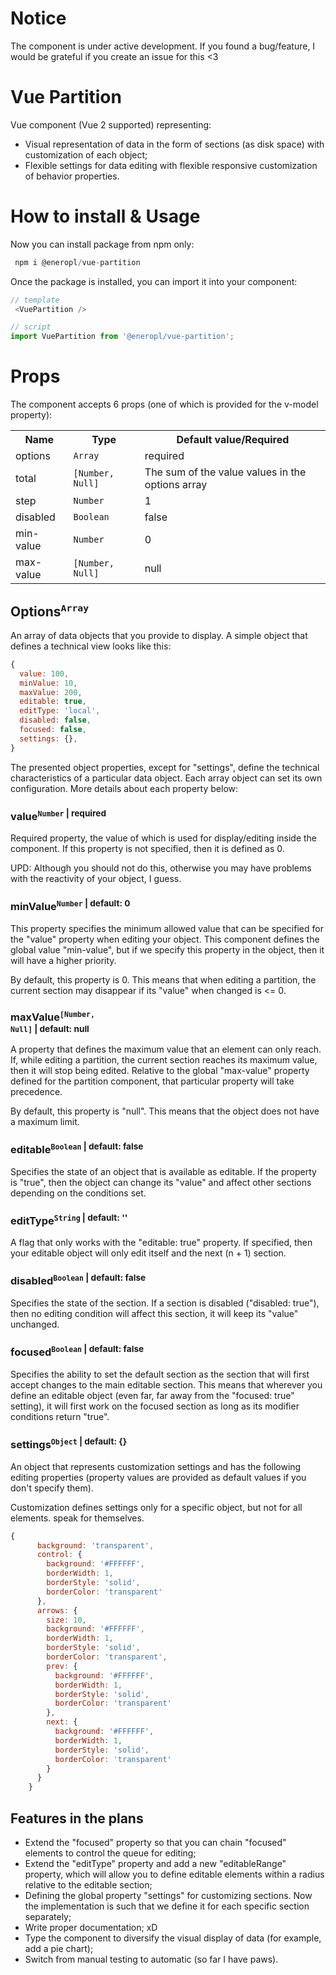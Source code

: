 # Notice
The component is under active development. If you found a bug/feature, I would be grateful if you create an issue for this <3

# Vue Partition
<a name="test"></a> 
Vue component (Vue 2 supported) representing:
<br>
<ul>
  <li>Visual representation of data in the form of sections (as disk space) with customization of each object;</li>
  <li>Flexible settings for data editing with flexible responsive customization of behavior properties.</li>
</ul>

# How to install & Usage
Now you can install package from npm only:

```javascript
 npm i @eneropl/vue-partition
```

Once the package is installed, you can import it into your component:

```javascript
// template
 <VuePartition />

// script
import VuePartition from '@eneropl/vue-partition';
```

# Props
The component accepts 6 props (one of which is provided for the v-model property):

<table>
  <tr>
    <th>Name</th>
    <th>Type</th>
    <th>Default value/Required</th>
  </tr>
  <tr>
    <td>options</td>
    <td><code>Array</code></td>
    <td>required</td>
  </tr>
  <tr>
    <td>total</td>
    <td><code>[Number, Null]</code></td>
    <td>The sum of the value values in the options array</td>
  </tr>
  <tr>
    <td>step</td>
    <td><code>Number</code></td>
    <td>1</td>
  </tr>
  <tr>
    <td>disabled</td>
    <td><code>Boolean</code></td>
    <td>false</td>
  </tr>
  <tr>
    <td>min-value</td>
    <td><code>Number</code></td>
    <td>0</td>
  </tr>
  <tr>
    <td>max-value</td>
    <td><code>[Number, Null]</code></td>
    <td>null</td>
  </tr>
</table>

## Options<sup><code>Array</code></sup>
An array of data objects that you provide to display. 
A simple object that defines a technical view looks like this:

```javascript
{
  value: 100,
  minValue: 10,
  maxValue: 200,
  editable: true,
  editType: 'local',
  disabled: false,
  focused: false,
  settings: {},
}
```
The presented object properties, except for "settings", define the technical characteristics of a particular data object. Each array object can set its own configuration. More details about each property below:

### value<sup><code>Number</code> | required</sup>
Required property, the value of which is used for display/editing inside the component. If this property is not specified, then it is defined as 0.

UPD: Although you should not do this, otherwise you may have problems with the reactivity of your object, I guess.

### minValue<sup><code>Number</code> | default: 0</sup>
This property specifies the minimum allowed value that can be specified for the "value" property when editing your object. This component defines the global value "min-value", but if we specify this property in the object, then it will have a higher priority.

By default, this property is 0. This means that when editing a partition, the current section may disappear if its "value" when changed is <= 0.

### maxValue<sup><code>[Number, Null]</code> | default: null</sup>
A property that defines the maximum value that an element can only reach. If, while editing a partition, the current section reaches its maximum value, then it will stop being edited. Relative to the global "max-value" property defined for the partition component, that particular property will take precedence.

By default, this property is "null". This means that the object does not have a maximum limit.

### editable<sup><code>Boolean</code> | default: false</sup>
Specifies the state of an object that is available as editable. If the property is "true", then the object can change its "value" and affect other sections depending on the conditions set.

### editType<sup><code>String</code> | default: ''</sup>
A flag that only works with the "editable: true" property. If specified, then your editable object will only edit itself and the next (n + 1) section.

### disabled<sup><code>Boolean</code> | default: false</sup>
Specifies the state of the section. If a section is disabled ("disabled: true"), then no editing condition will affect this section, it will keep its "value" unchanged.

### focused<sup><code>Boolean</code> | default: false</sup>
Specifies the ability to set the default section as the section that will first accept changes to the main editable section. This means that wherever you define an editable object (even far, far away from the "focused: true" setting), it will first work on the focused section as long as its modifier conditions return "true".

### settings<sup><code>Object</code> | default: {}</sup>
An object that represents customization settings and has the following editing properties
(property values are provided as default values if you don't specify them).

Customization defines settings only for a specific object, but not for
all elements.
speak for themselves.

```javascript
{
      background: 'transparent',
      control: {
        background: '#FFFFFF',
        borderWidth: 1,
        borderStyle: 'solid',
        borderColor: 'transparent'
      },
      arrows: {
        size: 10,
        background: '#FFFFFF',
        borderWidth: 1,
        borderStyle: 'solid',
        borderColor: 'transparent',
        prev: {
          background: '#FFFFFF',
          borderWidth: 1,
          borderStyle: 'solid',
          borderColor: 'transparent'
        },
        next: {
          background: '#FFFFFF',
          borderWidth: 1,
          borderStyle: 'solid',
          borderColor: 'transparent'
        }
      }
    }
```

## Features in the plans
- Extend the "focused" property so that you can chain "focused" elements to control the queue for editing;
- Extend the "editType" property and add a new "editableRange" property, which will allow you to define editable elements within a radius relative to the editable section;
- Defining the global property "settings" for customizing sections. Now the implementation is such that we define it for each specific section separately;
- Write proper documentation; xD
- Type the component to diversify the visual display of data (for example, add a pie chart);
- Switch from manual testing to automatic (so far I have paws).
